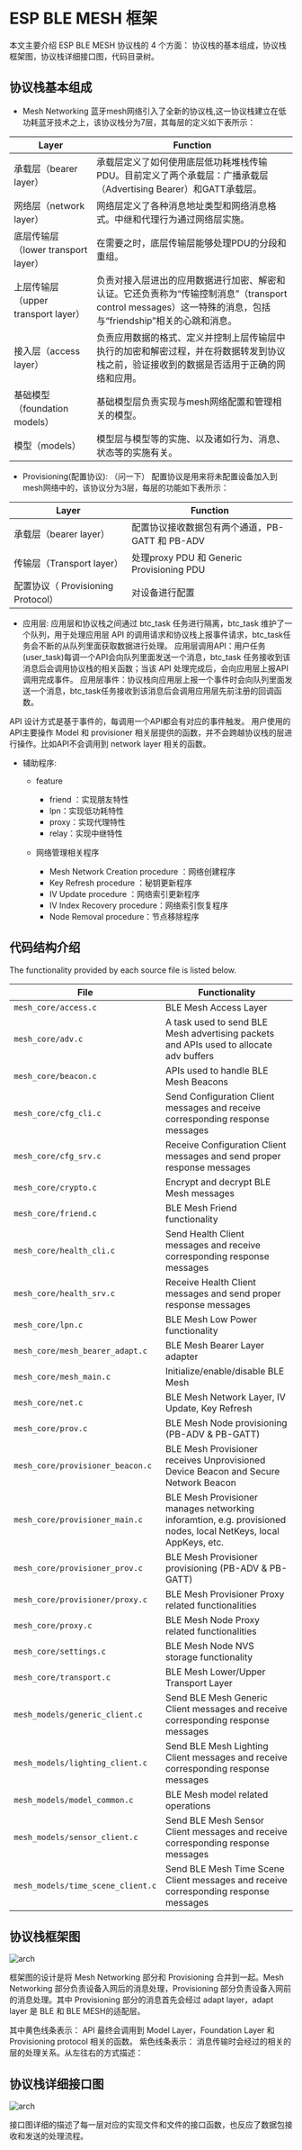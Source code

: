 # ESP BLE MESH 框架
本文主要介绍 ESP BLE MESH 协议栈的 4 个方面： 协议栈的基本组成，协议栈框架图，协议栈详细接口图，代码目录树。

## 协议栈基本组成
* Mesh Networking
蓝牙mesh网络引入了全新的协议栈,这一协议栈建立在低功耗蓝牙技术之上，该协议栈分为7层，其每层的定义如下表所示：

| Layer      | Function |
| --------- | -----|
| 承载层（bearer layer）  | 承载层定义了如何使用底层低功耗堆栈传输PDU。目前定义了两个承载层：广播承载层（Advertising Bearer）和GATT承载层。 |
| 网络层（network layer） | 网络层定义了各种消息地址类型和网络消息格式。中继和代理行为通过网络层实施。 |
| 底层传输层（lower transport layer）| 在需要之时，底层传输层能够处理PDU的分段和重组。 |
| 上层传输层（upper transport layer）| 负责对接入层进出的应用数据进行加密、解密和认证。它还负责称为“传输控制消息”（transport control messages）这一特殊的消息，包括与“friendship”相关的心跳和消息。 |
| 接入层（access layer）     | 负责应用数据的格式、定义并控制上层传输层中执行的加密和解密过程，并在将数据转发到协议栈之前，验证接收到的数据是否适用于正确的网络和应用。|
| 基础模型（foundation models）| 基础模型层负责实现与mesh网络配置和管理相关的模型。|
| 模型（models）    | 模型层与模型等的实施、以及诸如行为、消息、状态等的实施有关。|


* Provisioning(配置协议): （问一下）
配置协议是用来将未配置设备加入到mesh网络中的，该协议分为3层，每层的功能如下表所示：

| Layer     | Function |
| --------- | -------  |
| 承载层（bearer layer）  | 配置协议接收数据包有两个通道，PB-GATT 和 PB-ADV |
| 传输层（Transport layer） | 处理proxy PDU 和 Generic Provisioning PDU |
| 配置协议（ Provisioning Protocol）| 对设备进行配置 |


* 应用层:
应用层和协议栈之间通过 btc_task 任务进行隔离，btc_task 维护了一个队列，用于处理应用层 API 的调用请求和协议栈上报事件请求，btc_task任务会不断的从队列里面获取数据进行处理。
应用层调用API：用户任务(user_task)每调一个API会向队列里面发送一个消息，btc_task 任务接收到该消息后会调用协议栈的相关函数；当该 API 处理完成后，会向应用层上报API调用完成事件。
应用层事件：协议栈向应用层上报一个事件时会向队列里面发送一个消息，btc_task任务接收到该消息后会调用应用层先前注册的回调函数。


API 设计方式是基于事件的，每调用一个API都会有对应的事件触发。
用户使用的API主要操作 Model 和 provisioner 相关层提供的函数，并不会跨越协议栈的层进行操作。比如API不会调用到 network layer 相关的函数。

* 辅助程序:
	* feature
		* friend ：实现朋友特性
		* lpn：实现低功耗特性
		* proxy：实现代理特性
		* relay：实现中继特性

	* 网络管理相关程序
		* Mesh Network Creation procedure ：网络创建程序
		* Key Refresh procedure ：秘钥更新程序
		* IV Update procedure ：网络索引更新程序
		* IV Index Recovery procedure：网络索引恢复程序
		* Node Removal procedure：节点移除程序

## 代码结构介绍
The functionality provided by each source file is listed below.

| File | Functionality |
| ------ | ------ |
| `mesh_core/access.c` | BLE Mesh Access Layer |
| `mesh_core/adv.c` | A task used to send BLE Mesh advertising packets and APIs used to allocate adv buffers |
| `mesh_core/beacon.c` | APIs used to handle BLE Mesh Beacons |
| `mesh_core/cfg_cli.c` | Send Configuration Client messages and receive corresponding response messages |
| `mesh_core/cfg_srv.c` | Receive Configuration Client messages and send proper response messages |
| `mesh_core/crypto.c` | Encrypt and decrypt BLE Mesh messages |
| `mesh_core/friend.c` | BLE Mesh Friend functionality |
| `mesh_core/health_cli.c` | Send Health Client messages and receive corresponding response messages |
| `mesh_core/health_srv.c` | Receive Health Client messages and send proper response messages |
| `mesh_core/lpn.c` | BLE Mesh Low Power functionality |
| `mesh_core/mesh_bearer_adapt.c` | BLE Mesh Bearer Layer adapter |
| `mesh_core/mesh_main.c` | Initialize/enable/disable BLE Mesh |
| `mesh_core/net.c` | BLE Mesh Network Layer, IV Update, Key Refresh |
| `mesh_core/prov.c` | BLE Mesh Node provisioning (PB-ADV & PB-GATT) |
| `mesh_core/provisioner_beacon.c` | BLE Mesh Provisioner receives Unprovisioned Device Beacon and Secure Network Beacon |
| `mesh_core/provisioner_main.c` | BLE Mesh Provisioner manages networking inforamtion, e.g. provisioned nodes, local NetKeys, local AppKeys, etc. |
| `mesh_core/provisioner_prov.c` | BLE Mesh Provisioner provisioning (PB-ADV & PB-GATT) |
| `mesh_core/provisioner/proxy.c` | BLE Mesh Provisioner Proxy related functionalities |
| `mesh_core/proxy.c` | BLE Mesh Node Proxy related functionalities |
| `mesh_core/settings.c` | BLE Mesh Node NVS storage functionality |
| `mesh_core/transport.c` | BLE Mesh Lower/Upper Transport Layer |
| `mesh_models/generic_client.c` | Send BLE Mesh Generic Client messages and receive corresponding response messages |
| `mesh_models/lighting_client.c` | Send BLE Mesh Lighting Client messages and receive corresponding response messages |
| `mesh_models/model_common.c` | BLE Mesh model related operations |
| `mesh_models/sensor_client.c` | Send BLE Mesh Sensor Client messages and receive corresponding response messages |
| `mesh_models/time_scene_client.c` | Send BLE Mesh Time Scene Client messages and receive corresponding response messages |

## 协议栈框架图 

![arch](images/arch.png)

框架图的设计是将 Mesh Networking 部分和 Provisioning 合并到一起。Mesh Networking 部分负责设备入网后的消息处理，Provisioning 部分负责设备入网前的消息处理。其中 Provisioning 部分的消息首先会经过 adapt layer，adapt layer 是 BLE 和 BLE MESH的适配层。

其中黄色线条表示： API 最终会调用到 Model Layer，Foundation Layer 和 Provisioning protocol 相关的函数。
紫色线条表示：     消息传输时会经过的相关的层的处理关系。从左往右的方式描述：



## 协议栈详细接口图

![arch](images/interface.png)

接口图详细的描述了每一层对应的实现文件和文件的接口函数，也反应了数据包接收和发送的处理流程。
